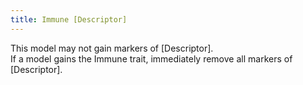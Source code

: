 ```yaml
---
title: Immune [Descriptor]
---
```

This model may not gain markers of [Descriptor].  
If a model gains the Immune trait, immediately remove all markers of [Descriptor].